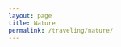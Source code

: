 ```yaml
---
layout: page
title: Nature
permalink: /traveling/nature/
---
```



<style>
    .container {
        display: flex;
        flex-direction: column;
        gap: 20px;
        align-items: center;
        width: 100%;
        font-size: small;
        font-family: Georgia, 'Times New Roman', Times, serif;
        margin-top: 150px;
        margin-bottom: 50px;
        padding: 20px;
        box-sizing: border-box;
    }

    .item {
        display: flex;
        flex-direction: row; 
        gap: 20px;
        align-items: center;
        width: 100%;
        max-width: 600px; 
    }

    .item img {
        width: 150px; 
        height: auto;
        border-radius: 5px; 
    }

    .text-container {
        display: flex;
        flex-direction: column; 
        max-width: 400px;
    }

    .title {
        font-weight: bold;
        font-size: medium;
    }

    .description {
        font-size: small;
    }

    .location {
        font-size: small;
    }
</style>

<div class="container" id="container">

</div>

<script>
    var container = document.getElementById("container");
    const places = [
        {
            "link": "444b80e0-3900-47e9-91f6-c4f175aec29d", 
            "title":"Hanauma Bay Nature Preserve, Hawaii", 
            "description": "This protected marine life conservation area, named after its unique curved bay, is a popular snorkeling spot in Hawaii. Formed within a volcanic cone on the eastern side of Oahu, this marine sanctuary is home to vibrant marine life and well-preserved corals.", 
            "locationLink": "/traveling/locations/hawaii"
        },

        {
            "link": "40f11f77-5461-4a51-83d0-f6e6fa30b335", 
            "title":"Sian Ka'an Biosphere Reserve, Yucatan Peninsula", 
            "description": "The Sian Ka'an Biosphere Reserve is a biosphere reserve in Tulum Municipality in the Mexican state of Quintana Roo. The reserve features a mosaic of ecosystems, including coastal dunes, mangroves, and marshes, and its interconnectedness is vital for the health of the region.", 
            "locationLink": "/traveling/locations/yucatan"
        },
        
        {
            "link": "c4971f0b-c8a4-457c-ba80-3c266823c663", 
            "title":"Santorini Caldera, Greece", 
            "description": "Santorini caldera is a large, mostly submerged caldera, located in the southern Aegean Sea. Its large, water-filled volcanic crater is a defining geological feature of the island and is surrounded by the steep cliffs and picturesque villages that Santorini is famous for.", 
            "locationLink": "/traveling/locations/santorini"
        },
    ];

    for (let i = 0; i < places.length; i++) {
        var item = document.createElement("div");
        item.classList.add("item");

        var img = document.createElement("img");
        img.src = "https://github.com/user-attachments/assets/" + places[i].link;

        var textContainer = document.createElement("div");
        textContainer.classList.add("text-container");

        var title = document.createElement("div");
        title.classList.add("title");
        title.textContent = places[i].title;

        var desc = document.createElement("div");
        desc.classList.add("description");
        desc.textContent = places[i].description;

        textContainer.appendChild(title);
        textContainer.appendChild(desc);

        item.appendChild(img);
        item.appendChild(textContainer);
        container.appendChild(item);

    
       // location link

        var environment = places[i].locationLink.split("/").filter(Boolean).pop();
        environment = environment.charAt(0).toUpperCase() + environment.slice(1);
        var locationLink = document.createElement("div");
        locationLink.classList.add("location");
        locationLink.innerHTML = `<a href="{{ site.baseurl }}${places[i].locationLink}">More about ${environment}</a>`;
        textContainer.appendChild(locationLink);
        
    }
</script>

